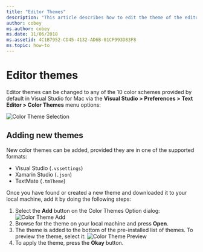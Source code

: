 ```yaml
---
title: "Editor Themes"
description: "This article describes how to edit the theme of the editor or add your own in Visual Studio for Mac"
author: cobey
ms.author: cobey
ms.date: 11/06/2018
ms.assetid: 4C1B7952-CD45-4132-AD6B-01CF993D83F8
ms.topic: how-to
---
```


# Editor themes

Editor themes can be changed to any of the 10 color schemes provided by default in Visual Studio for Mac via the **Visual Studio > Preferences > Text Editor > Color Themes** menu options:

![Color Theme Selection](media/source-editor-image17.png)

## Adding new themes

New color themes can be added, provided they are in one of the supported formats:

* Visual Studio (`.vssettings`)
* Xamarin Studio (`.json`)
* TextMate (`.tmTheme`)

Once you have found or created a new theme and downloaded it to your local machine, add it by doing the following steps:

1. Select the **Add** button on the Color Themes Option dialog:
    ![Color Theme Add](media/source-editor-image20.png)
2. Browse for the theme on your local machine and press **Open**.
3. The theme is added to the bottom of the pre-installed list of themes. To preview the theme, select it:
    ![Color Theme Preview](media/source-editor-image21.png)
4. To apply the theme, press the **Okay** button.
